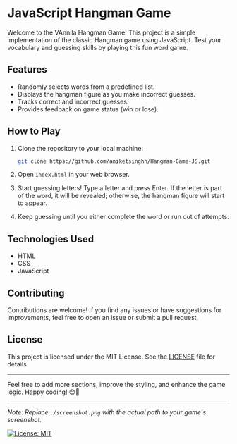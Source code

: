 # JavaScript Hangman Game

Welcome to the VAnnila Hangman Game! This project is a simple implementation of the classic Hangman game using JavaScript. Test your vocabulary and guessing skills by playing this fun word game.

## Features

- Randomly selects words from a predefined list.
- Displays the hangman figure as you make incorrect guesses.
- Tracks correct and incorrect guesses.
- Provides feedback on game status (win or lose).

## How to Play

1. Clone the repository to your local machine:
   ```bash
   git clone https://github.com/aniketsinghh/Hangman-Game-JS.git
   ```

2. Open `index.html` in your web browser.

3. Start guessing letters! Type a letter and press Enter. If the letter is part of the word, it will be revealed; otherwise, the hangman figure will start to appear.

4. Keep guessing until you either complete the word or run out of attempts.

## Technologies Used

- HTML
- CSS
- JavaScript

## Contributing

Contributions are welcome! If you find any issues or have suggestions for improvements, feel free to open an issue or submit a pull request.

## License

This project is licensed under the MIT License. See the [LICENSE](./LICENSE) file for details.

---

Feel free to add more sections, improve the styling, and enhance the game logic. Happy coding! 😊🚀

---

*Note: Replace `./screenshot.png` with the actual path to your game's screenshot.*

[![License: MIT](https://img.shields.io/badge/License-MIT-yellow.svg)](https://opensource.org/licenses/MIT)
